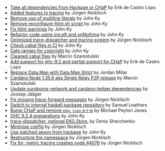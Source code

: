 - [Take all dependencies from Hackage or CHaP](https://github.com/input-output-hk/cardano-node/pull/4921) by Erik de Castro Lopo
- [Added features to tracing](https://github.com/input-output-hk/cardano-node/pull/4908) by Jürgen Nicklisch
- [Remove use of multiline literals](https://github.com/input-output-hk/cardano-node/pull/4889) by John Ky
- [Remove reconfigure-hlint.sh script](https://github.com/input-output-hk/cardano-node/pull/4838) by John Ky
- [Fix hlint warnings](https://github.com/input-output-hk/cardano-node/pull/4837) by John Ky
- [Refactor code using onLeft and onNothing](https://github.com/input-output-hk/cardano-node/pull/4815) by John Ky
- [Optimized trace-dispatcher and tracing system](https://github.com/input-output-hk/cardano-node/pull/4811) by Jürgen Nicklisch
- [Check cabal files in CI](https://github.com/input-output-hk/cardano-node/pull/4766) by John Ky
- [Date ranges for copyright](https://github.com/input-output-hk/cardano-node/pull/4755) by John Ky
- [Cleaned cabal files](https://github.com/input-output-hk/cardano-node/pull/4710) by Marcin Szamotulski
- [Add support for ghc-9.2 and partial support for CHaP](https://github.com/input-output-hk/cardano-node/pull/4701) by Erik de Castro Lopo
- [Replace Data.Map with Data.Map.Strict](https://github.com/input-output-hk/cardano-node/pull/4675) by Jordan Millar
- [Cardano Node 1.35.6 aka Single Relay P2P release](https://github.com/input-output-hk/cardano-node/pull/4612) by Marcin Szamotulski
- [Update ouroboros-network and cardano-ledger dependencies](https://github.com/input-output-hk/cardano-node/pull/4608) by Joosep Jääger
- [Fix missing trace-forward messages](https://github.com/input-output-hk/cardano-node/pull/4581) by Jürgen Nicklisch
- [Switch to internal haskell package repository](https://github.com/input-output-hk/cardano-node/pull/4540) by Samuel Leathers
- [Bump CHaP and remove `ekg-json` s-r-p](https://github.com/input-output-hk/cardano-node/pull/4519) by Michael Peyton Jones
- [GHC 9.2.4 preparations](https://github.com/input-output-hk/cardano-node/pull/4504) by John Ky
- [trace-dispatcher: optional EKG.Store.](https://github.com/input-output-hk/cardano-node/pull/4499) by Denis Shevchenko
- [Minimise config](https://github.com/input-output-hk/cardano-node/pull/4351) by Jürgen Nicklisch
- [Use patched aeson from hackage](https://github.com/input-output-hk/cardano-node/pull/4200) by John Ky
- [Restructure the namespace](https://github.com/input-output-hk/cardano-node/pull/4117) by Jürgen Nicklisch
- [Fix for: metric tracing crashes node #4076](https://github.com/input-output-hk/cardano-node/pull/4108) by Jürgen Nicklisch
